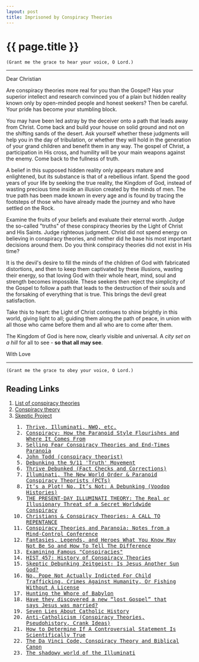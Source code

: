 ```yaml
---
layout: post
title: Imprisoned by Conspiracy Theories
---
```


{{ page.title }}
================

`(Grant me the grace to hear your voice, O Lord.)`

---

<span class="letter">Dear Christian</span>

Are conspiracy theories more real for you than the Gospel? Has your superior intellect and research convinced you of a plain but hidden reality known only by open-minded people and honest seekers? Then be careful. Your pride has become your stumbling block.

You may have been led astray by the deceiver onto a path that leads away from Christ. Come back and build your house on solid ground and not on the shifting sands of the desert. Ask yourself whether these judgments will help you in the day of tribulation, or whether they will hold in the generation of your grand children and benefit them in any way. The gospel of Christ, a participation in His cross, and humility will be your main weapons against the enemy. Come back to the fullness of truth.

A belief in this supposed hidden reality only appears mature and enlightened, but its substance is that of a rebellious infant. Spend the good years of your life by seeking the true reality, the Kingdom of God, instead of wasting precious time inside an illusion created by the minds of men. The true path has been made known in every age and is found by tracing the footsteps of those who have already made the journey and who have settled on the Rock. 

Examine the fruits of your beliefs and evaluate their eternal worth. Judge the so-called "truths" of these conspiracy theories by the Light of Christ and His Saints. Judge righteous judgment. Christ did not spend energy on believing in conspiracy theories, and neither did he base his most important decisions around them. Do you think conspiracy theories did not exist in His time?

It is the devil's desire to fill the minds of the children of God with fabricated distortions, and then to keep them captivated by these illusions, wasting their energy, so that loving God with their whole heart, mind, soul and strength becomes impossible. These seekers then reject the simplicity of the Gospel to follow a path that leads to the destruction of their souls and the forsaking of everything that is true. This brings the devil great satisfaction.

Take this to heart: the Light of Christ continues to shine brightly in this world, giving light to all; guiding them along the path of peace, in union with all those who came before them and all who are to come after them. 

The Kingdom of God is here now, clearly visible and universal. A *city set on a hill* for all to see - **so that all may see**. 

<span class="letter">With Love</span>

---

`(Grant me the grace to obey your voice, O Lord.)`

Reading Links
--------------------

1. [List of conspiracy theories](http://en.wikipedia.org/wiki/List_of_conspiracy_theories) <i class="fa fa-wordpress"></i>
2. [Conspiracy theory](http://en.wikipedia.org/wiki/Conspiracy_theory) <i class="fa fa-wordpress"></i>
3. [Skeptic Project](http://conspiracies.skepticproject.com)  <i class="fa fa-globe"></i>

<section style="font-family: 'PT Mono', monospace;"><ol style="margin: 0px 30px"><li><a href="http://thrivedebunked.wordpress.com/faq/">Thrive, Illuminati, NWO, etc.</a></li><li><a href="http://www.amazon.com/Conspiracy-ebook/dp/B001HU8NW4/ref=tmm_kin_title_0">Conspiracy: How the Paranoid Style Flourishes and Where It Comes From</a> <i class="fa fa-book"></i></li><li><a href="http://www.amazon.com/Selling-Conspiracy-Theories-End-Times-Paranoia/dp/B000J0N8NC/ref=tmm_hrd_title_0">Selling Fear Conspiracy Theories and End-Times Paranoia</a> <i class="fa fa-book"></i></li><li><a href="http://en.wikipedia.org/wiki/John_Todd_(conspiracy_theorist)">John Todd (conspiracy theorist)</a> <i class="fa fa-wordpress"></i></li><li><a href="https://sites.google.com/site/wtc7lies/home">Debunking the 9/11 'Truth' Movement</a> <i class="fa fa-globe"></i></li><li><a href="http://thrivedebunked.wordpress.com/site-index/">Thrive Debunked (Fact Checks and Corrections)</a> <i class="fa fa-globe"></i></li><li><a href="http://www.skepdic.com/illuminati.html">Illuminati, The New World Order & Paranoid Conspiracy Theorists (PCTs)</a> <i class="fa fa-globe"></i></li><li><a href="http://www.nytimes.com/2010/02/16/books/16aaron.html?emc=eta1&_r=1&">It’s a Plot! No, It’s Not: A Debunking (Voodoo Histories)</a> <i class="fa fa-newspaper-o"></i></li><li><a href="http://www.pfo.org/illumint.htm">THE PRESENT-DAY ILLUMINATI THEORY: The Real or Illusionary Threat of a Secret Worldwide Conspiracy</a> <i class="fa fa-globe"></i></li><li><a href="http://www.acts17-11.com/conspire.html">Christians & Conspiracy Theories: A CALL TO REPENTANCE</a> <i class="fa fa-globe"></i></li><li><a href="http://www.csicop.org/si/show/conspiracy_theories_and_paranoia_notes_from_a_mind-control_conference/">Conspiracy Theories and Paranoia: Notes from a Mind-Control Conference</a> <i class="fa fa-globe"></i></li><li><a href="http://web.archive.org/web/20050306112315/http://www.answers.org/Apologetics/Fantasy.html">Fantasies, Legends, and Heroes What You Know May Not Be So and How To Tell The Difference</a> <i class="fa fa-globe"></i></li><li><a href="http://www.debunker.com/conspiracy.html">Examining Famous "Conspiracies"</a> <i class="fa fa-globe"></i></li><li><a href="http://conspiracytheories.umwblogs.org/">HIST 457: History of Conspiracy Theories</a> <i class="fa fa-globe"></i></li><li><a href="http://withalliamgod.wordpress.com/2012/03/08/skeptics-debunking-zeitgeist-is-jesus-another-sun-god/">Skeptic Debunking Zeitgeist: Is Jesus Another Sun God?</a> <i class="fa fa-globe"></i></li><li><a href="http://wonkette.com/543862/no-pope-not-actually-indicted-for-child-trafficking-crimes-against-humanity-or-fishing-without-a-license">No, Pope Not Actually Indicted For Child Trafficking, Crimes Against Humanity, Or Fishing Without A License</a> <i class="fa fa-globe"></i></li><li><a href="http://www.catholic.com/tracts/hunting-the-whore-of-babylon">Hunting the Whore of Babylon</a> <i class="fa fa-globe"></i></li><li><a href="http://jimmyakin.com/2014/11/have-they-discovered-a-new-lost-gospel-that-says-jesus-was-married.html">Have they discovered a new “lost Gospel” that says Jesus was married?</a> <i class="fa fa-globe"></i></li><li><a href="http://www.amazon.com/Seven-About-Catholic-History-ebook/dp/B004Q3RN8O/ref=tmm_kin_title_0">Seven Lies About Catholic History</a> <i class="fa fa-book"></i></li><li><a href="http://rationalwiki.org/wiki/Anti-Catholicism">Anti-Catholicism (Conspiracy Theories, Pseudohistory, Crank Ideas)</a> <i class="fa fa-globe"></i></li><li><a href="http://lifehacker.com/5919830/how-to-determine-if-a-controversial-statement-is-scientifically-true">How to Determine If A Controversial Statement Is Scientifically True</a> <i class="fa fa-globe"></i></li><li><a href="http://www.catholiceducation.org/en/culture/literature/the-da-vinci-code-conspiracy-theory-and-biblical-canon.html">The Da Vinci Code, Conspiracy Theory and Biblical Canon</a> <i class="fa fa-graduation-cap"></i></li><li><a href="http://www.catholiceducation.org/en/controversy/common-misconceptions/the-shadowy-world-of-the-illuminati.html">The shadowy world of the Illuminati</a> <i class="fa fa-graduation-cap"></i></li></ol></section>
